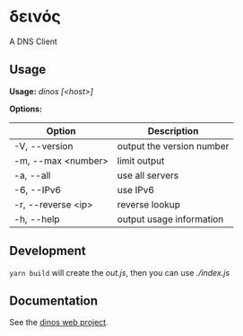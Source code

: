 # δεινός

A DNS Client

## Usage

**Usage:** _dinos [\<host>\]_

**Options:**

| Option               | Description               |
| -------------------- | ------------------------- |
| -V, --version        | output the version number |
| -m, --max \<number\> | limit output              |
| -a, --all            | use all servers           |
| -6, --IPv6           | use IPv6                  |
| -r, --reverse \<ip\> | reverse lookup            |
| -h, --help           | output usage information  |

## Development

`yarn build` will create the _out.js_, then you can use _./index.js_

## Documentation

See the [dinos web project](https://0xflotus.github.io/dinos/).
